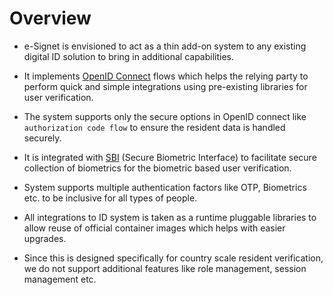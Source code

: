 # Overview

* e-Signet is envisioned to act as a thin add-on system to any existing digital ID solution to bring in additional capabilities.

* It implements [OpenID Connect](https://openid.net/connect/) flows which helps the relying party to perform quick and simple integrations using pre-existing libraries for user verification.

* The system supports only the secure options in OpenID connect like `authorization code flow` to ensure the resident data is handled securely.

* It is integrated with [SBI](https://standards.ieee.org/ieee/3167/10925/) (Secure Biometric Interface) to facilitate secure collection of biometrics for the biometric based user verification.

* System supports multiple authentication factors like OTP, Biometrics etc. to be inclusive for all types of people.

* All integrations to ID system is taken as a runtime pluggable libraries to allow reuse of official container images which helps with easier upgrades.

* Since this is designed specifically for country scale resident verification, we do not support additional features like role management, session management etc. 


